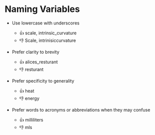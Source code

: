 # Naming Variables

- Use lowercase with underscores
  - :thumbsup: scale, intrinsic_curvature
  - :thumbsdown:  Scale, intrinisiccurvature

- Prefer clarity to brevity  
  - :thumbsup: alices_resturant
  - :thumbsdown:  resturant
  
- Prefer specificity to generality  
  - :thumbsup: heat
  - :thumbsdown:  energy

- Prefer words to acronyms or abbreviations when they may confuse
  - :thumbsup: milliliters
  - :thumbsdown: mls
